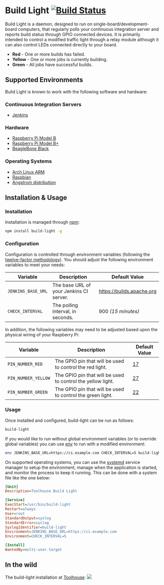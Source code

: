 # Build Light [![Build Status](https://travis-ci.org/tantalic/build-light.svg?branch=develop)](https://travis-ci.org/tantalic/build-light)

Build Light is a daemon, designed to run on single-board/development-board 
computers, that regularly polls your continuous integration server and reports 
build status through GPIO connected devices. It is primarily intended to control
a modified traffic light through a relay module although it can also control
LEDs connected directly to your board.

- **Red** - One or more builds has failed.
- **Yellow** - One or more jobs is currently building.
- **Green** - All jobs have successful builds.



## Supported Environments

Build Light is known to work with the following software and hardware:

### Continuous Integration Servers 

- [Jenkins][jenkins]

### Hardware 

- [Raspberry Pi Model B][pi-b]
- [Raspberry Pi Model B+][pi-b-plus]
- [BeagleBone Black][beagle-black]

### Operating Systems

- [Arch Linux ARM][arch]
- [Raspbian][raspbian]
- [Angstrom distribution][angstrom]


## Installation & Usage

### Installation

Installation is managed through [npm][npm]:

```sh
npm install build-light -g
```

### Configuration

Configuration is controlled through environment variables (following the
[twelve-factor methodology][12-factor-config]). You should adjust the following
environment variables to meet your needs:

|      Variable      |               Description               |       Default Value       |
|--------------------|-----------------------------------------|---------------------------|
| `JENKINS_BASE_URL` | The base URL of your Jenkins CI server. | https://builds.apache.org |
| `CHECK_INTERVAL`   | The polling interval, in seconds.       | 900 *(15 minutes)*        |

In addition, the following variables may need to be adjusted based upon the
physical wiring of your Raspberry Pi:

|       Variable      |                         Description                         | Default Value |
|---------------------|-------------------------------------------------------------|---------------|
| `PIN_NUMBER_RED`    | The GPIO pin that will be used to control the red light.    | [17][gpio-17] |
| `PIN_NUMBER_YELLOW` | The GPIO pin that will be used to control the yellow light. | [27][gpio-27] |
| `PIN_NUMBER_GREEN`  | The GPIO pin that will be used to control the green light.  | [22][gpio-22] |


### Usage

Once installed and configured, build-light can be run as follows:

```sh
build-light
```

If you would like to run without global environment variables (or to override 
global variables) you can use [env][env] to run with a modified environment:

```sh
env JENKINS_BASE_URL=https://ci.example.com CHECK_INTERVAL=5 build-light
```

On supported operating systems, you can use the [systemd][systemd] service 
manager to setup the environment, manage when the application is started, and 
monitor the process to keep it running. This can be done with a system file
like the one below:

```ini
[Unit]
Description=Toolhouse Build Light

[Service]
ExecStart=/usr/bin/build-light
Restart=always
User=root
StandardOutput=syslog
StandardError=syslog
SyslogIdentifier=build-light
Environment=JENKINS_BASE_URL=https://ci.example.com
Environment=CHECK_INTERVAL=5

[Install]
WantedBy=multi-user.target
```


## In the wild

The build-light installation at [Toolhouse][th]:
![][th-light]

[jenkins]: https://jenkins-ci.org
[npm]: https://www.npmjs.com
[12-factor-config]: http://12factor.net/config
[gpio-17]: http://pi.gadgetoid.com/pinout/pin11_gpio17
[gpio-27]: http://pi.gadgetoid.com/pinout/pin13_gpio21
[gpio-22]: http://pi.gadgetoid.com/pinout/pin15_gpio22
[env]: https://www.gnu.org/software/coreutils/manual/coreutils.html#env-invocation
[systemd]: http://freedesktop.org/wiki/Software/systemd/
[th-light]: https://farm3.staticflickr.com/2876/9917676435_2168767722_b_d.jpg
[th]: http://www.toolhouse.com/?utm_source=Kevin&utm_medium=GitHub&utm_campaign=build-light
[arch]: http://archlinuxarm.org/platforms/armv6/raspberry-pi
[raspbian]: http://www.raspbian.org/RaspbianImages
[pi-b]: http://www.raspberrypi.org/products/model-b/
[pi-b-plus]: http://www.raspberrypi.org/products/model-b-plus/
[beagle-black]: http://beagleboard.org/black
[angstrom]: http://www.angstrom-distribution.org
